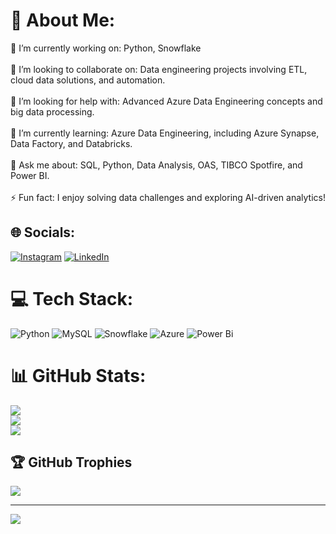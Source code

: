 # 💫 About Me:
🔭 I’m currently working on: Python, Snowflake<br><br>👥 I’m looking to collaborate on: Data engineering projects involving ETL, cloud data solutions, and automation.<br><br>🤝 I’m looking for help with: Advanced Azure Data Engineering concepts and big data processing.<br><br>🌱 I’m currently learning: Azure Data Engineering, including Azure Synapse, Data Factory, and Databricks.<br><br>💬 Ask me about: SQL, Python, Data Analysis, OAS, TIBCO Spotfire, and Power BI.<br><br>⚡ Fun fact: I enjoy solving data challenges and exploring AI-driven analytics!


## 🌐 Socials:
[![Instagram](https://img.shields.io/badge/Instagram-%23E4405F.svg?logo=Instagram&logoColor=white)](https://instagram.com/dark_devil7957) [![LinkedIn](https://img.shields.io/badge/LinkedIn-%230077B5.svg?logo=linkedin&logoColor=white)](https://linkedin.com/in/https://www.linkedin.com/in/rajeshkumarmitian/) 

# 💻 Tech Stack:
![Python](https://img.shields.io/badge/python-3670A0?style=for-the-badge&logo=python&logoColor=ffdd54) ![MySQL](https://img.shields.io/badge/mysql-4479A1.svg?style=for-the-badge&logo=mysql&logoColor=white) ![Snowflake](https://img.shields.io/badge/snowflake-%2329B5E8.svg?style=for-the-badge&logo=snowflake&logoColor=white) ![Azure](https://img.shields.io/badge/azure-%230072C6.svg?style=for-the-badge&logo=microsoftazure&logoColor=white) ![Power Bi](https://img.shields.io/badge/power_bi-F2C811?style=for-the-badge&logo=powerbi&logoColor=black)
# 📊 GitHub Stats:
![](https://github-readme-stats.vercel.app/api?username=rajeshmit93046&theme=default&hide_border=false&include_all_commits=false&count_private=true)<br/>
![](https://github-readme-streak-stats.herokuapp.com/?user=rajeshmit93046&theme=default&hide_border=false)<br/>
![](https://github-readme-stats.vercel.app/api/top-langs/?username=rajeshmit93046&theme=default&hide_border=false&include_all_commits=false&count_private=true&layout=compact)

## 🏆 GitHub Trophies
![](https://github-profile-trophy.vercel.app/?username=rajeshmit93046&theme=radical&no-frame=false&no-bg=true&margin-w=4)

---
[![](https://visitcount.itsvg.in/api?id=rajeshmit93046&icon=1&color=1)](https://visitcount.itsvg.in)

<!-- Proudly created with GPRM ( https://gprm.itsvg.in ) -->
